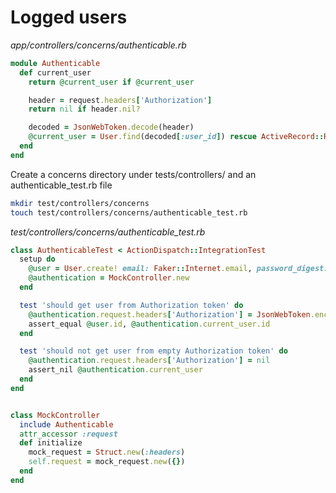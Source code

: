 # Logged users

_app/controllers/concerns/authenticable.rb_

```rb
module Authenticable
  def current_user
    return @current_user if @current_user

    header = request.headers['Authorization']
    return nil if header.nil?

    decoded = JsonWebToken.decode(header)
    @current_user = User.find(decoded[:user_id]) rescue ActiveRecord::RecordNotFound
  end
end

```
Create a concerns directory under tests/controllers/ and an
authenticable_test.rb file
```sh
mkdir test/controllers/concerns
touch test/controllers/concerns/authenticable_test.rb
```

_test/controllers/concerns/authenticable_test.rb_
```rb
class AuthenticableTest < ActionDispatch::IntegrationTest
  setup do
    @user = User.create! email: Faker::Internet.email, password_digest: BCrypt::Password.create(Faker::Alphanumeric.alphanumeric(number: 10))
    @authentication = MockController.new
  end

  test 'should get user from Authorization token' do
    @authentication.request.headers['Authorization'] = JsonWebToken.encode(user_id: @user.id)
    assert_equal @user.id, @authentication.current_user.id
  end

  test 'should not get user from empty Authorization token' do
    @authentication.request.headers['Authorization'] = nil
    assert_nil @authentication.current_user
  end
end


class MockController
  include Authenticable
  attr_accessor :request
  def initialize
    mock_request = Struct.new(:headers)
    self.request = mock_request.new({})
  end
end
```
